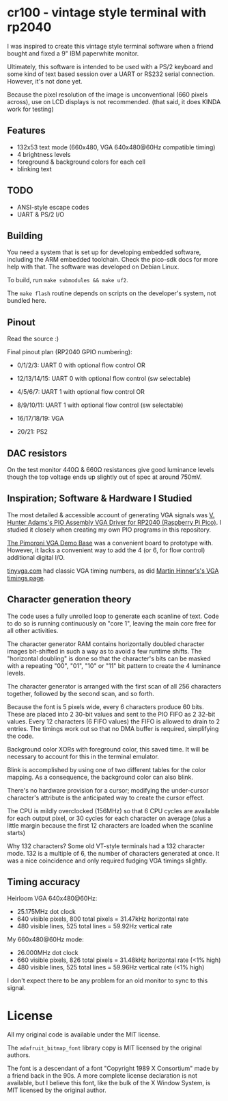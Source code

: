 # cr100 - vintage style terminal with rp2040

I was inspired to create this vintage style terminal software when a friend bought and
fixed a 9" IBM paperwhite monitor.

Ultimately, this software is intended to be used with a PS/2 keyboard and some kind of
text based session over a UART or RS232 serial connection. However, it's not done yet.

Because the pixel resolution of the image is unconventional (660 pixels across), use
on LCD displays is not recommended. (that said, it does KINDA work for testing)

## Features

 * 132x53 text mode (660x480, VGA 640x480@60Hz compatible timing)
 * 4 brightness levels
 * foreground & background colors for each cell
 * blinking text

## TODO

 * ANSI-style escape codes
 * UART & PS/2 I/O

## Building

You need a system that is set up for developing embedded software, including the ARM
embedded toolchain. Check the pico-sdk docs for more help with that. The software was
developed on Debian Linux.

To build, run `make submodules && make uf2`.

The `make flash` routine depends on scripts on the developer's system, not bundled here.

## Pinout
Read the source :)

Final pinout plan (RP2040 GPIO numbering):
 * 0/1/2/3: UART 0 with optional flow control OR
 * 12/13/14/15: UART 0 with optional flow control (sw selectable)

 * 4/5/6/7: UART 1 with optional flow control OR
 * 8/9/10/11: UART 1 with optional flow control (sw selectable)

 * 16/17/18/19: VGA
 * 20/21: PS2

## DAC resistors

On the test monitor 440Ω & 660Ω resistances give good luminance levels though the top voltage ends up slightly out of spec at around 750mV.

## Inspiration; Software & Hardware I Studied

The most detailed & accessible account of generating VGA signals was [V. Hunter
Adams's PIO Assembly VGA Driver for RP2040 (Raspberry Pi
Pico)](https://vanhunteradams.com/Pico/VGA/VGA.html). I studied it closely when
creating my own PIO programs in this repository.

[The Pimoroni VGA Demo
Base](https://shop.pimoroni.com/products/pimoroni-pico-vga-demo-base?variant=32369520672851)
was a convenient board to prototype with. However, it lacks a convenient way to add
the 4 (or 6, for flow control) additional digital I/O.

[tinyvga.com](http://www.tinyvga.com/vga-timing) had classic VGA timing numbers, as did [Martin Hinner's's VGA timings page](http://martin.hinner.info/vga/timing.html).

## Character generation theory

The code uses a fully unrolled loop to generate each scanline of text. Code to
do so is running continuously on "core 1", leaving the main core free for all
other activities.

The character generator RAM contains horizontally doubled character images
bit-shifted in such a way as to avoid a few runtime shifts. The "horizontal
doubling" is done so that the character's bits can be masked with a repeating
"00", "01", "10" or "11" bit pattern to create the 4 luminance levels.

The character generator is arranged with the first scan of all 256 characters
together, followed by the second scan, and so forth.

Because the font is 5 pixels wide, every 6 characters produce 60 bits. These
are placed into 2 30-bit values and sent to the PIO FIFO as 2 32-bit values.
Every 12 characters (6 FIFO values) the FIFO is allowed to drain to 2 entries.
The timings work out so that no DMA buffer is required, simplifying the code.

Background color XORs with foreground color, this saved time. It will be
necessary to account for this in the terminal emulator.

Blink is accomplished by using one of two different tables for the color
mapping. As a consequence, the background color can also blink.

There's no hardware provision for a cursor; modifying the under-cursor
character's attribute is the anticipated way to create the cursor effect.

The CPU is mildly overclocked (156MHz) so that 6 CPU cycles are available for
each output pixel, or 30 cycles for each character on average (plus a little
margin because the first 12 characters are loaded when the scanline starts)

Why 132 characters? Some old VT-style terminals had a 132 character mode. 132
is a multiple of 6, the number of characters generated at once. It was a nice
coincidence and only required fudging VGA timings slightly.

## Timing accuracy

Heirloom VGA 640x480@60Hz:
 * 25.175MHz dot clock
 * 640 visible pixels, 800 total pixels = 31.47kHz horizontal rate
 * 480 visible lines, 525 total lines = 59.92Hz vertical rate

My 660x480@60Hz mode:
 * 26.000MHz dot clock
 * 660 visible pixels, 826 total pixels = 31.48kHz horizontal rate (<1% high)
 * 480 visible lines, 525 total lines = 59.96Hz vertical rate (<1% high)

I don't expect there to be any problem for an old monitor to sync to this signal.

# License

All my original code is available under the MIT license.

The `adafruit_bitmap_font` library copy is MIT licensed by the original authors.

The font is a descendant of a font "Copyright 1989 X Consortium" made by a
friend back in the 90s. A more complete license declaration is not available,
but I believe this font, like the bulk of the X Window System, is MIT licensed
by the original author.
